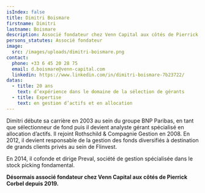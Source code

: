 ```yaml
---
isIndex: false
title: Dimitri Boismare
firstname: Dimitri
lastname: Boismare
description: Associé fondateur chez Venn Capital aux côtés de Pierrick Corbel depuis 2019
persons_statutes: Associé fondateur
image:
  src: /images/uploads/dimitri-boismare.png
contact:
  phone: +33 6 45 20 28 75
  email: d.boismare@venn-capital.com
  linkedin: https://www.linkedin.com/in/dimitri-boismare-7b23722/
datas:
  - title: 20 ans
    text: d’expérience dans le domaine de la sélection de gérants
  - title: Expertise
    text: en gestion d’actifs et en allocation
---
```

Dimitri débute sa carrière en 2003 au sein du groupe BNP Paribas, en tant que sélectionneur de fond puis il devient analyste gérant spécialisé en allocation d’actifs. Il rejoint Rothschild & Compagnie Gestion en 2008.
En 2012, il devient responsable de la gestion des fonds diversifiés à destination de grands clients privés au sein de Flinvest.

En 2014, il cofonde et dirige Preval, société de gestion spécialisée dans le stock picking fondamental.

**Désormais associé fondateur chez Venn Capital aux côtés de Pierrick Corbel depuis 2019.**